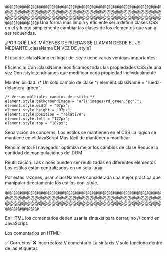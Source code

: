 
@@@@@@@@@@@@@@@@@@@@@@@@@@@@@@@@@@@@@@@@@@@@@@@@@@@@@@@@@@@@@@@@@@@@@@@@@@@@@@@@@@@@@@@@@@@@@@@@@@@@@@@@@@@@@@@@@@@@@@@
Una forma más limpia y eficiente sería definir clases CSS en el <head> y luego simplemente cambiar las clases de los elementos que van a ser requeridas.

¿POR QUÉ LAS IMÁGENES DE RUEDAS SE LLAMAN DESDE EL JS MEDIANTE .className EN VEZ DE .style?

El uso de .className en lugar de .style tiene varias ventajas importantes:

Eficiencia:
    Con .className modificamos todas las propiedades CSS de una vez
    Con .style tendríamos que modificar cada propiedad individualmente

Mantenibilidad:
    /* Un solo cambio de clase */
    element.className = "rueda-delantera-green";

    /* Versus múltiples cambios de estilo */
    element.style.backgroundImage = "url('images/rd_green.jpg')";
    element.style.width = "97px";
    element.style.height = "97px";
    element.style.position = "relative";
    element.style.left = "177px";
    element.style.top = "182px";

Separación de concerns:
    Los estilos se mantienen en el CSS
    La lógica se mantiene en el JavaScript
    Más fácil de mantener y modificar

Rendimiento:
    El navegador optimiza mejor los cambios de clase
    Reduce la cantidad de manipulaciones del DOM

Reutilización:
    Las clases pueden ser reutilizadas en diferentes elementos
    Los estilos están centralizados en un solo lugar

Por estas razones, usar .className es considerada una mejor práctica que manipular directamente los estilos con .style.

@@@@@@@@@@@@@@@@@@@@@@@@@@@@@@@@@@@@@@@@@@@@@@@@@@@@@@@@@@@@@@@@@@@@@@@@@@@@@@@@@@@@@@@@@@@@@@@@@@@@@@@@@@@@@@@@@@@@@@@

En HTML los comentarios deben usar la sintaxis <!-- para abrir y --> para cerrar, no // como en JavaScript.

Los comentarios en HTML:

✅ Correctos: <!-- comentario -->
❌ Incorrectos: // comentario
La sintaxis // solo funciona dentro de las etiquetas <script> o <style> porque ahí el contenido se interpreta como JavaScript o CSS respectivamente.

@@@@@@@@@@@@@@@@@@@@@@@@@@@@@@@@@@@@@@@@@@@@@@@@@@@@@@@@@@@@@@@@@@@@@@@@@@@@@@@@@@@@@@@@@@@@@@@@@@@@@@@@@@@@@@@@@@@@@@@

Operador Ternario vs IF-ELSE
El operador ternario (?:) es una forma más concisa de escribir una estructura if-else simple. Ambas formas son válidas:

Usando operador ternario (forma concisa):
Usando if-else (forma tradicional):
Ventajas del operador ternario:
Más corto: Ocupa menos líneas de código
Más legible: En casos simples de una sola asignación
Permite asignación directa: Se puede usar en una declaración const
Expresivo: Comunica claramente que es una decisión entre dos valores
Cuándo usar cada uno:
Operador ternario: Para asignaciones simples con solo dos opciones
if-else: Para lógica más compleja o cuando necesitas ejecutar múltiples líneas de código

@@@@@@@@@@@@@@@@@@@@@@@@@@@@@@@@@@@@@@@@@@@@@@@@@@@@@@@@@@@@@@@@@@@@@@@@@@@@@@@@@@@@@@@@@@@@@@@@@@@@@@@@@@@@@@@@

